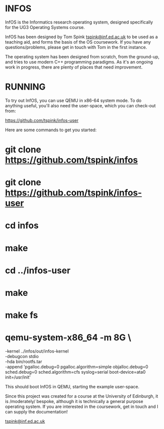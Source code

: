 INFOS
==============================================================================

InfOS is the Informatics research operating system, designed specifically for
the UG3 Operating Systems course.

InfOS has been designed by Tom Spink <tspink@inf.ed.ac.uk> to be used as a
teaching aid, and forms the basis of the OS coursework.  If you have any
questions/problems, please get in touch with Tom in the first instance.

The operating system has been designed from scratch, from the ground-up,
and tries to use modern C++ programming paradigms.  As it's an ongoing work
in progress, there are plenty of places that need improvement.

RUNNING
==============================================================================

To try out InfOS, you can use QEMU in x86-64 system mode.  To do anything
useful, you'll also need the user-space, which you can check-out from:

https://github.com/tspink/infos-user

Here are some commands to get you started:

# git clone https://github.com/tspink/infos
# git clone https://github.com/tspink/infos-user
# cd infos
# make
# cd ../infos-user
# make
# make fs
# qemu-system-x86_64 -m 8G \
  -kernel ../infos/out/infos-kernel \
  -debugcon stdio \
  -hda bin/rootfs.tar \
  -append 'pgalloc.debug=0 pgalloc.algorithm=simple objalloc.debug=0 sched.debug=0 sched.algorithm=cfs syslog=serial boot-device=ata0 init=/usr/init'

This should boot InfOS in QEMU, starting the example user-space.

Since this project was created for a course at the University of Edinburgh,
it is /moderately/ bespoke, although it is technically a general purpose
operating system.  If you are interested in the coursework, get in touch
and I can supply the documentation!

tspink@inf.ed.ac.uk
